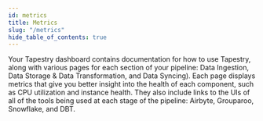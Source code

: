 ```yaml
---
id: metrics
title: Metrics
slug: "/metrics"
hide_table_of_contents: true
---
```


Your Tapestry dashboard contains documentation for how to use Tapestry, along with various pages for each section of your pipeline: Data Ingestion, Data Storage & Data Transformation, and Data Syncing). Each page displays metrics that give you better insight into the health of each component, such as CPU utilization and instance health. They also include links to the UIs of all of the tools being used at each stage of the pipeline: Airbyte, Grouparoo, Snowflake, and DBT.
